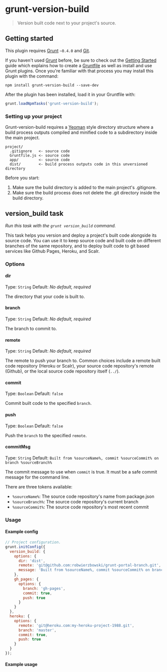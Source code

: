 # grunt-version-build

> Version built code next to your project's source.

## Getting started

This plugin requires [Grunt](http://gruntjs.com/) `~0.4.0` and [Git](http://git-scm.com/).

If you haven't used [Grunt](http://gruntjs.com/) before, be sure to check out the [Getting Started](http://gruntjs.com/getting-started) guide which explains how to create a [Gruntfile](http://gruntjs.com/sample-gruntfile) as well as install and use Grunt plugins. Once you're familiar with that process you may install this plugin with the command:

```shell
npm install grunt-version-build --save-dev
```

After the plugin has been installed, load it in your Gruntfile with:

```js
grunt.loadNpmTasks('grunt-version-build');
```

### Setting up your project

Grunt-version-build requires a [Yeoman](http://yeoman.io) style directory structure where a build process outputs compiled and minified code to a subdirectory inside the main project. 

```
project/
  .gitignore   <- source code
  Gruntfile.js <- source code
  app/         <- source code
  dist/        <- build process outputs code in this unversioned directory
```

Before you start:

1. Make sure the build directory is added to the main project's .gitignore.
1. Make sure the build process does not delete the .git directory inside the build directory.

## version_build task

_Run this task with the `grunt version_build` command._

This task helps you version and deploy a project's built code alongside its source code. You can use it to keep source code and built code on different branches of the same repository, and to deploy built code to git based services like Github Pages, Heroku, and Scalr.

### Options

#### dir

Type: `String`
Default: *No default, required*

The directory that your code is built to.

#### branch

Type: `String`
Default: *No default, required*

The branch to commit to.

#### remote

Type: `String`
Default: *No default, required*

The remote to push your branch to. Common choices include a remote built code repository (Heroku or Scalr), your source code repository's remote (Github), or the local source code repository itself (`../`).

#### commit

Type: `Boolean`
Default: `false`

Commit built code to the specified `branch`.

<!-- #### tag -->

#### push

Type: `Boolean`
Default: `false`

Push the `branch` to the specified `remote`.

<!-- #### force

Type: `Boolean`
Default: `false`

Force push to your remote repo. Not recommended but here if you need it. -->

#### commitMsg

Type: `String`
Default: `Built from %sourceName%, commit %sourceCommit% on branch %sourceBranch%`

The commit message to use when `commit` is true. It must be a safe commit message for the command line.

There are three tokens available:

- `%sourceName%`: The source code repository's name from package.json 
- `%sourceBranch%`: The source code repository's current branch
- `%sourceCommit%`: The source code repository's most recent commit

### Usage



#### Example config 

```js
// Project configuration.
grunt.initConfig({
  version_build: {
    options: {
      dir: 'dist',
      remote: 'git@github.com:robwierzbowski/grunt-portal-branch.git',
      message: 'Built from %sourceName%, commit %sourceCommit% on branch %sourceBranch%'
    },
    gh_pages: {
      options: {
        branch: 'gh-pages',
        commit: true,
        push: true
      }
    }
  },
  heroku: {
    options: {
      remote: 'git@heroku.com:my-heroku-project-1988.git',
      branch: 'master',
      commit: true,
      push: true
    }
  }
});
```

#### Example usage

<!-- ## Todo:
 - replace as many porcelain commands as possible with plumbing.
 -->

<!-- ## Similar projects with limitations

https://npmjs.org/package/grunt-github-pages
https://npmjs.org/package/grunt-git-dist
https://npmjs.org/package/grunt-git-selective-deploy
 -->
